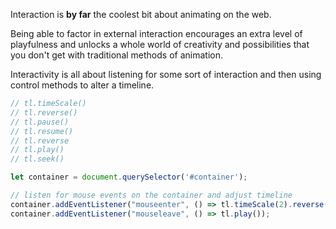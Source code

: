 Interaction is **by far** the coolest bit about animating on the web.

Being able to factor in external interaction encourages an extra level of playfulness and unlocks a whole world of creativity and possibilities that you don't get with traditional methods of animation.

Interactivity is all about listening for some sort of interaction  and then using control methods to alter a timeline.


```js
// tl.timeScale()
// tl.reverse()
// tl.pause()
// tl.resume()
// tl.reverse
// tl.play()
// tl.seek()

let container = document.querySelector('#container');

// listen for mouse events on the container and adjust timeline
container.addEventListener("mouseenter", () => tl.timeScale(2).reverse());
container.addEventListener("mouseleave", () => tl.play());
```
